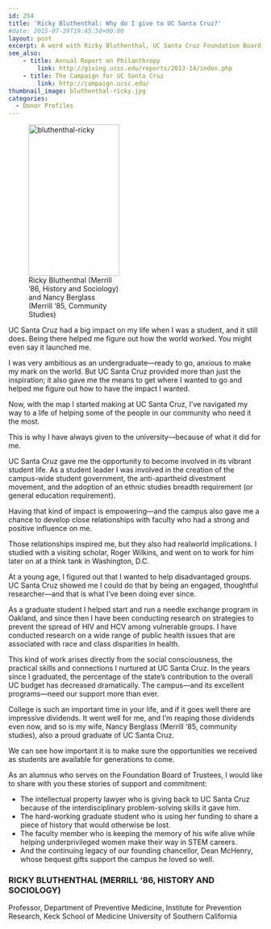 ```yaml
---
id: 254
title: 'Ricky Bluthenthal: Why do I give to UC Santa Cruz?'
#date: 2015-07-29T19:45:50+00:00
layout: post
excerpt: A word with Ricky Bluthenthal, UC Santa Cruz Foundation Board member
see_also:
	- title: Annual Report on Philanthropy
		link: http://giving.ucsc.edu/reports/2013-14/index.php
	- title: The Campaign for UC Santa Cruz
		link: http://campaign.ucsc.edu/
thumbnail_image: bluthenthal-ricky.jpg
categories:
  - Donor Profiles
---
```

<figure id="attachment_255" style="width: 180px" class="wp-caption alignright"><img class="size-medium wp-image-255" src="https://giving.ucsc.edu/wp-content/uploads/2017/08/bluthenthal-ricky-180x300.jpg" alt="bluthenthal-ricky" width="180" height="300" srcset="https://ucsc-giving.lndo.site/wp-content/uploads/2017/08/bluthenthal-ricky-180x300.jpg 180w, https://ucsc-giving.lndo.site/wp-content/uploads/2017/08/bluthenthal-ricky.jpg 296w" sizes="(max-width: 180px) 100vw, 180px" /><figcaption class="wp-caption-text">Ricky Bluthenthal (Merrill &#8217;86, History and Sociology) and Nancy Berglass (Merrill ‘85, Community Studies)</figcaption></figure> 

UC Santa Cruz had a big impact on my life when I was a student, and it still does. Being there helped me figure out how the world worked. You might even say it launched me.

I was very ambitious as an undergraduate—ready to go, anxious to make my mark on the world. But UC Santa Cruz provided more than just the inspiration; it also gave me the means to get where I wanted to go and helped me figure out how to have the impact I wanted.

Now, with the map I started making at UC Santa Cruz, I’ve navigated my way to a life of helping some of the people in our community who need it the most.

This is why I have always given to the university—because of what it did for me.

UC Santa Cruz gave me the opportunity to become involved in its vibrant student life. As a student leader I was involved in the creation of the campus-wide student government, the anti-apartheid divestment movement, and the adoption of an ethnic studies breadth requirement (or general education requirement).

Having that kind of impact is empowering—and the campus also gave me a chance to develop close relationships with faculty who had a strong and positive influence on me.

Those relationships inspired me, but they also had realworld implications. I studied with a visiting scholar, Roger Wilkins, and went on to work for him later on at a think tank in Washington, D.C.

At a young age, I figured out that I wanted to help disadvantaged groups. UC Santa Cruz showed me I could do that by being an engaged, thoughtful researcher—and that is what I’ve been doing ever since.

As a graduate student I helped start and run a needle exchange program in Oakland, and since then I have been conducting research on strategies to prevent the spread of HIV and HCV among vulnerable groups. I have conducted research on a wide range of public health issues that are associated with race and class disparities in health.

This kind of work arises directly from the social consciousness, the practical skills and connections I nurtured at UC Santa Cruz. In the years since I graduated, the percentage of the state’s contribution to the overall UC budget has decreased dramatically. The campus—and its excellent programs—need our support more than ever.

College is such an important time in your life, and if it goes well there are impressive dividends. It went well for me, and I’m reaping those dividends even now, and so is my wife, Nancy Berglass (Merrill ‘85, community studies), also a proud graduate of UC Santa Cruz.

We can see how important it is to make sure the opportunities we received as students are available for generations to come.

As an alumnus who serves on the Foundation Board of Trustees, I would like to share with you these stories of support and commitment:

  * The intellectual property lawyer who is giving back to UC Santa Cruz because of the interdisciplinary problem-solving skills it gave him.
  * The hard-working graduate student who is using her funding to share a piece of history that would otherwise be lost.
  * The faculty member who is keeping the memory of his wife alive while helping underprivileged women make their way in STEM careers.
  * And the continuing legacy of our founding chancellor, Dean McHenry, whose bequest gifts support the campus he loved so well.

### RICKY BLUTHENTHAL (MERRILL ‘86, HISTORY AND SOCIOLOGY)

Professor, Department of Preventive Medicine, Institute for Prevention Research, Keck School of Medicine University of Southern California
